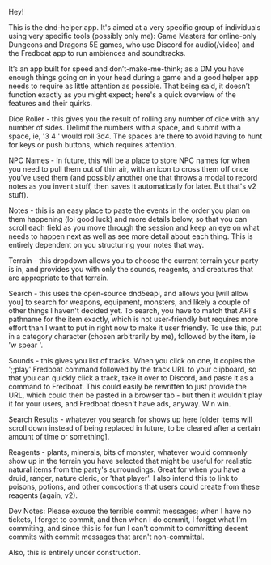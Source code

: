 Hey!

This is the dnd-helper app. It's aimed at a very specific group of individuals using very specific tools (possibly only me): Game Masters for online-only Dungeons and Dragons 5E games, who use Discord for audio(/video) and the Fredboat app to run ambiences and soundtracks.

It’s an app built for speed and don’t-make-me-think; as a DM you have enough things going on in your head during a game and a good helper app needs to require as little attention as possible. That being said, it doesn’t function exactly as you might expect; here's a quick overview of the features and their quirks.

Dice Roller - this gives you the result of rolling any number of dice with any number of sides. Delimit the numbers with a space, and submit with a space, ie, '3 4 ' would roll 3d4. The spaces are there to avoid having to hunt for keys or push buttons, which requires attention.

NPC Names - In future, this will be a place to store NPC names for when you need to pull them out of thin air, with an icon to cross them off once you've used them (and possibly another one that throws a modal to record notes as you invent stuff, then saves it automatically for later. But that's v2 stuff).

Notes - this is an easy place to paste the events in the order you plan on them happening (lol good luck) and more details below, so that you can scroll each field as you move through the session and keep an eye on what needs to happen next as well as see more detail about each thing. This is entirely dependent on you structuring your notes that way.

Terrain - this dropdown allows you to choose the current terrain your party is in, and provides you with only the sounds, reagents, and creatures that are appropriate to that terrain.

Search - this uses the open-source dnd5eapi, and allows you [will allow you] to search for weapons, equipment, monsters, and likely a couple of other things I haven't decided yet. To search, you have to match that API's pathname for the item exactly, which is not user-friendly but requires more effort than I want to put in right now to make it user friendly. To use this, put in a category character (chosen arbitrarily by me), followed by the item, ie 'w spear '.

Sounds - this gives you list of tracks. When you click on one, it copies the ';;play' Fredboat command followed by the track URL to your clipboard, so that you can quickly click a track, take it over to Discord, and paste it as a command to Fredboat. This could easily be rewritten to just provide the URL, which could then be pasted in a browser tab - but then it wouldn't play it for your users, and Fredboat doesn't have ads, anyway. Win win.

Search Results - whatever you search for shows up here [older items will scroll down instead of being replaced in future, to be cleared after a certain amount of time or something].

Reagents - plants, minerals, bits of monster, whatever would commonly show up in the terrain you have selected that might be useful for realistic natural items from the party's surroundings. Great for when you have a druid, ranger, nature cleric, or 'that player'. I also intend this to link to poisons, potions, and other concoctions that users could create from these reagents (again, v2).


Dev Notes:
Please excuse the terrible commit messages; when I have no tickets, I forget to commit, and then when I do commit, I forget what I'm commiting, and since this is for fun I can't commit to committing decent commits with commit messages that aren't non-committal.

Also, this is entirely under construction.